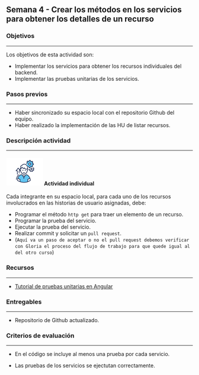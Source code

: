 ## Semana 4 - Crear los métodos en los servicios para obtener los detalles de un recurso

### Objetivos

---

Los objetivos de esta actividad son:

- Implementar los servicios para obtener los recursos individuales del backend.
- Implementar las pruebas unitarias de los servicios.

### Pasos previos

---

- Haber sincronizado su espacio local con el repositorio Github del equipo.
- Haber realizado la implementación de las HU de listar recursos.

### Descripción actividad

---

#### ![](./../../assets/images/individuo.png) Actividad individual

Cada integrante en su espacio local, para cada uno de los recursos involucrados en las historias de usuario asignadas, debe:

- Programar el método `http get` para traer un elemento de un recurso.
- Programar la prueba del servicio.
- Ejecutar la prueba del servicio.
- Realizar commit y solicitar un `pull request`.
- (`Aquí va un paso de aceptar o no el pull request debemos verificar con Gloria el proceso del flujo de trabajo para que quede igual al del otro curso`)

### Recursos

---

- [Tutorial de pruebas unitarias en Angular](https://misovirtual.virtual.uniandes.edu.co/codelabs/angular-pruebas-unitarias/index.html#0)

### Entregables

---

- Repositorio de Github actualizado.

### Criterios de evaluación

---

- En el código se incluye al menos una prueba por cada servicio.

- Las pruebas de los servicios se ejectutan correctamente.

